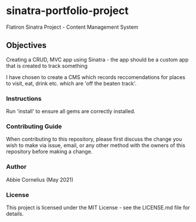 # sinatra-portfolio-project
Flatiron Sinatra Project - Content Management System

## Objectives 
Creating a CRUD, MVC app using Sinatra - the app should be a custom app that is created to track something

I have chosen to create a CMS which records reccomendations for places to visit, eat, drink etc. which are 'off the beaten track'.

### Instructions
Run 'install' to ensure all gems are correctly installed. 

### Contributing Guide
When contributing to this repository, please first discuss the change you wish to make via issue, email, or any other method with the owners of this repository before making a change.

### Author
Abbie Cornelius (May 2021)

### License
This project is licensed under the MIT License - see the LICENSE.md file for details. 